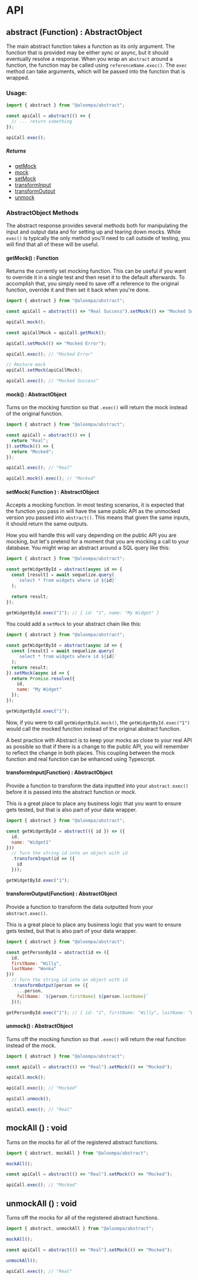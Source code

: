 # API

## abstract (Function) : AbstractObject

The main abstract function takes a function as its only argument. The function that is provided may be either sync or async, but it should eventually resolve a response. When you wrap an `abstract` around a function, the function may be called using `referenceName.exec()`. The `exec` method can take arguments, which will be passed into the function that is wrapped.

### Usage:

```javascript
import { abstract } from "@aloompa/abstract";

const apiCall = abstract(() => {
  // ... return something
});

apiCall.exec();
```

##### Returns

- [getMock](#getMock)
- [mock](#mock)
- [setMock](#setMock)
- [transformInput](#transformInput)
- [transformOutput](#transformOutput)
- [unmock](#unmock)

### AbstractObject Methods

The abstract response provides several methods both for manipulating the input and output data and for setting up and tearing down mocks. While `exec()` is typically the only method you'll need to call outside of testing, you will find that all of these will be useful.

#### getMock() : Function

Returns the currently set mocking function. This can be useful if you want to override it in a single test and then reset it to the default afterwards. To accomplish that, you simply need to save off a reference to the original function, override it and then set it back when you're done.

```javascript
import { abstract } from "@aloompa/abstract";

const apiCall = abstract(() => "Real Success").setMock(() => "Mocked Success");

apiCall.mock();

const apiCallMock = apiCall.getMock();

apiCall.setMock(() => "Mocked Error");

apiCall.exec(); // "Mocked Error"

// Restore mock
apiCall.setMock(apiCallMock);

apiCall.exec(); // "Mocked Success"
```

#### mock() : AbstractObject

Turns on the mocking function so that `.exec()` will return the mock instead of the original function.

```javascript
import { abstract } from "@aloompa/abstract";

const apiCall = abstract(() => {
  return "Real";
}).setMock(() => {
  return "Mocked";
});

apiCall.exec(); // "Real"

apiCall.mock().exec(); // "Mocked"
```

#### setMock( Function ) : AbstractObject

Accepts a mocking function. In most testing scenarios, it is expected that the function you pass in will have the same public API as the unmocked version you passed into `abstract()`. This means that given the same inputs, it should return the same outputs.

How you will handle this will vary depending on the public API you are mocking, but let's pretend for a moment that you are mocking a call to your database. You might wrap an abstract around a SQL query like this:

```javascript
import { abstract } from "@aloompa/abstract";

const getWidgetById = abstract(async id => {
  const [result] = await sequelize.query(
    `select * from widgets where id ${id}`
  );

  return result;
});

getWidgetById.exec("1"); // { id: "1", name: "My Widget" }
```

You could add a `setMock` to your abstract chain like this:

```javascript
import { abstract } from "@aloompa/abstract";

const getWidgetById = abstract(async id => {
  const [result] = await sequelize.query(
    `select * from widgets where id ${id}`
  );
  return result;
}).setMock(async id => {
  return Promise.resolve({
    id,
    name: "My Widget"
  });
});

getWidgetById.exec("1");
```

Now, if you were to call `getWidgetById.mock()`, the `getWidgetById.exec("1")` would call the mocked function instead of the original abstract function.

A best practice with Abstract is to keep your mocks as close to your real API as possible so that if there is a change to the public API, you will remember to reflect the change in both places. This coupling between the mock function and real function can be enhanced using Typescript.

#### transformInput(Function) : AbstractObject

Provide a function to transform the data inputted into your `abstract.exec()` before it is passed into the abstract function or mock.

This is a great place to place any business logic that you want to ensure gets tested, but that is also part of your data wrapper.

```javascript
import { abstract } from "@aloompa/abstract";

const getWidgetById = abstract(({ id }) => ({
  id,
  name: "Widget1"
}))
  // Turn the string id into an object with id
  .transformInput(id => ({
    id
  }));

getWidgetById.exec("1");
```

#### transformOutput(Function) : AbstractObject

Provide a function to transform the data outputted from your `abstract.exec()`.

This is a great place to place any business logic that you want to ensure gets tested, but that is also part of your data wrapper.

```javascript
import { abstract } from "@aloompa/abstract";

const getPersonById = abstract(id => ({
  id,
  firstName: "Willy",
  lastName: "Wonka"
}))
  // Turn the string id into an object with id
  .transformOutput(person => ({
    ...person,
    fullName: `${person.firstName} ${person.lastName}`
  }));

getPersonById.exec("1"); // { id: "1", firstName: "Willy", lastName: "Wonka", fullName: "Willy Wonka" }
```

#### unmock() : AbstractObject

Turns off the mocking function so that `.exec()` will return the real function instead of the mock.

```javascript
import { abstract } from "@aloompa/abstract";

const apiCall = abstract(() => "Real").setMock(() => "Mocked");

apiCall.mock();

apiCall.exec(); // "Mocked"

apiCall.unmock();

apiCall.exec(); // "Real"
```

## mockAll () : void

Turns on the mocks for all of the registered abstract functions.

```javascript
import { abstract, mockAll } from "@aloompa/abstract";

mockAll();

const apiCall = abstract(() => "Real").setMock(() => "Mocked");

apiCall.exec(); // "Mocked"
```

## unmockAll () : void

Turns off the mocks for all of the registered abstract functions.

```javascript
import { abstract, unmockAll } from "@aloompa/abstract";

mockAll();

const apiCall = abstract(() => "Real").setMock(() => "Mocked");

unmockAll();

apiCall.exec(); // "Real"
```

